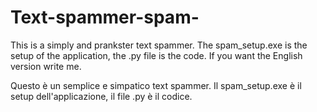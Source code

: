 # Text-spammer-spam-
This is a simply and prankster text spammer. The spam_setup.exe is the setup of the application, the .py file is the code. If you want the English version write me.  

Questo è un semplice e simpatico text spammer. Il spam_setup.exe è il setup dell'applicazione, il file .py è il codice.
